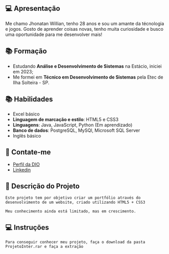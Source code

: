 ## 💻 Apresentação
Me chamo Jhonatan Willian, tenho 28 anos e sou um amante da técnologia e jogos. Gosto de aprender coisas novas, tenho muita curiosidade e busco uma oportunidade para me desenvolver mais!

## 📚 Formação
- Estudando **Análise e Desenvolvimento de Sistemas** na Estácio, iniciei em 2023;
- Me formei em **Técnico em Desenvolvimento de Sistemas** pela Etec de Ilha Solteira - SP.

## 📚 Habilidades
- Excel básico
- **Linguagem de marcação e estilo**: HTML5 e CSS3
- **Linguagens**: Java, JavaScript, Python (Em aprendizado)
- **Banco de dados**: PostgreSQL, MySQl, Microsoft SQL Server
- Inglês básico

## 📶 Contate-me
- [Perfil da DIO](https://www.dio.me/users/jhonattanwill)
- [Linkedin](https://www.linkedin.com/in/jhonatan-will-7917aa140/)


## 🔎 Descrição do Projeto
    Este projeto tem por objetivo criar um portfólio através do desenvolvimento de um website, criado utilizando HTML5 + CSS3

    Meu conhecimento ainda está limitado, mas em crescimento.

## 💻 Instruções
    Para conseguir conhecer meu projeto, faça o download da pasta ProjetoInter.rar e faça a extração
